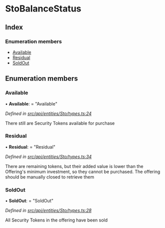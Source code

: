 # StoBalanceStatus

## Index

### Enumeration members

* [Available](stobalancestatus.md#available)
* [Residual](stobalancestatus.md#residual)
* [SoldOut](stobalancestatus.md#soldout)

## Enumeration members

### Available

• **Available**: = "Available"

_Defined in_ [_src/api/entities/Sto/types.ts:24_](https://github.com/PolymathNetwork/polymesh-sdk/blob/bf2b7a12/src/api/entities/Sto/types.ts#L24)

There still are Security Tokens available for purchase

### Residual

• **Residual**: = "Residual"

_Defined in_ [_src/api/entities/Sto/types.ts:34_](https://github.com/PolymathNetwork/polymesh-sdk/blob/bf2b7a12/src/api/entities/Sto/types.ts#L34)

There are remaining tokens, but their added value is lower than the Offering's minimum investment, so they cannot be purchased. The offering should be manually closed to retrieve them

### SoldOut

• **SoldOut**: = "SoldOut"

_Defined in_ [_src/api/entities/Sto/types.ts:28_](https://github.com/PolymathNetwork/polymesh-sdk/blob/bf2b7a12/src/api/entities/Sto/types.ts#L28)

All Security Tokens in the offering have been sold

